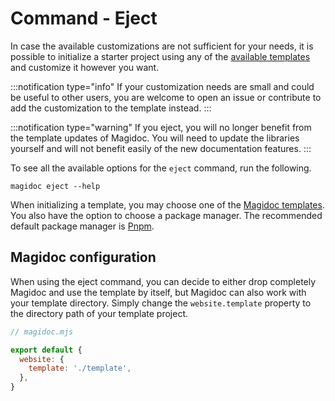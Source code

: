 # Command - Eject

In case the available customizations are not sufficient for your needs, it is possible to initialize a starter project using any of the [available templates](/templates/introduction) and customize it however you want.

:::notification type="info"
If your customization needs are small and could be useful to other users, you are welcome to open an issue or contribute to add the customization to the template instead.
:::

:::notification type="warning"
If you eject, you will no longer benefit from the template updates of Magidoc. You will need to update the libraries yourself and will not benefit easily of the new documentation features.
:::

To see all the available options for the `eject` command, run the following.

```shell
magidoc eject --help
```

When initializing a template, you may choose one of the [Magidoc templates](/templates/introduction). You also have the option to choose a package manager. The recommended default package manager is [Pnpm](https://pnpm.io/workspaces).

## Magidoc configuration

When using the eject command, you can decide to either drop completely Magidoc and use the template by itself, but Magidoc can also work with your template directory. Simply change the `website.template` property to the directory path of your template project.

```javascript
// magidoc.mjs

export default {
  website: {
    template: './template',
  },
}
```
